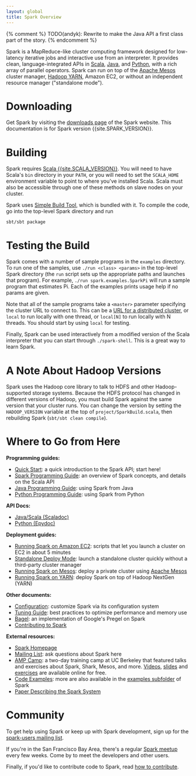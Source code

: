 ```yaml
---
layout: global
title: Spark Overview
---
```


{% comment %}
TODO(andyk): Rewrite to make the Java API a first class part of the story.
{% endcomment %}

Spark is a MapReduce-like cluster computing framework designed for low-latency iterative jobs and interactive use from an interpreter.
It provides clean, language-integrated APIs in [Scala](scala-programming-guide.html), [Java](java-programming-guide.html), and [Python](python-programming-guide.html), with a rich array of parallel operators.
Spark can run on top of the [Apache Mesos](http://incubator.apache.org/mesos/) cluster manager,
[Hadoop YARN](http://hadoop.apache.org/docs/r2.0.1-alpha/hadoop-yarn/hadoop-yarn-site/YARN.html),
Amazon EC2, or without an independent resource manager ("standalone mode").

# Downloading

Get Spark by visiting the [downloads page](http://spark-project.org/downloads.html) of the Spark website. This documentation is for Spark version {{site.SPARK_VERSION}}.

# Building

Spark requires [Scala {{site.SCALA_VERSION}}](http://www.scala-lang.org/). You will need to have Scala's `bin` directory in your `PATH`,
or you will need to set the `SCALA_HOME` environment variable to point
to where you've installed Scala. Scala must also be accessible through one
of these methods on slave nodes on your cluster.

Spark uses [Simple Build Tool](https://github.com/harrah/xsbt/wiki), which is bundled with it. To compile the code, go into the top-level Spark directory and run

    sbt/sbt package

# Testing the Build

Spark comes with a number of sample programs in the `examples` directory.
To run one of the samples, use `./run <class> <params>` in the top-level Spark directory
(the `run` script sets up the appropriate paths and launches that program).
For example, `./run spark.examples.SparkPi` will run a sample program that estimates Pi. Each of the
examples prints usage help if no params are given.

Note that all of the sample programs take a `<master>` parameter specifying the cluster URL
to connect to. This can be a [URL for a distributed cluster](scala-programming-guide.html#master-urls),
or `local` to run locally with one thread, or `local[N]` to run locally with N threads. You should start by using
`local` for testing.

Finally, Spark can be used interactively from a modified version of the Scala interpreter that you can start through
`./spark-shell`. This is a great way to learn Spark.

# A Note About Hadoop Versions

Spark uses the Hadoop core library to talk to HDFS and other Hadoop-supported
storage systems. Because the HDFS protocol has changed in different versions of
Hadoop, you must build Spark against the same version that your cluster runs.
You can change the version by setting the `HADOOP_VERSION` variable at the top
of `project/SparkBuild.scala`, then rebuilding Spark (`sbt/sbt clean compile`).

# Where to Go from Here

**Programming guides:**

* [Quick Start](quick-start.html): a quick introduction to the Spark API; start here!
* [Spark Programming Guide](scala-programming-guide.html): an overview of Spark concepts, and details on the Scala API
* [Java Programming Guide](java-programming-guide.html): using Spark from Java
* [Python Programming Guide](python-programming-guide.html): using Spark from Python

**API Docs:**

* [Java/Scala (Scaladoc)](api/core/index.html)
* [Python (Epydoc)](api/pyspark/index.html)

**Deployment guides:**

* [Running Spark on Amazon EC2](ec2-scripts.html): scripts that let you launch a cluster on EC2 in about 5 minutes
* [Standalone Deploy Mode](spark-standalone.html): launch a standalone cluster quickly without a third-party cluster manager
* [Running Spark on Mesos](running-on-mesos.html): deploy a private cluster using
    [Apache Mesos](http://incubator.apache.org/mesos)
* [Running Spark on YARN](running-on-yarn.html): deploy Spark on top of Hadoop NextGen (YARN)

**Other documents:**

* [Configuration](configuration.html): customize Spark via its configuration system
* [Tuning Guide](tuning.html): best practices to optimize performance and memory use
* [Bagel](bagel-programming-guide.html): an implementation of Google's Pregel on Spark
* [Contributing to Spark](contributing-to-spark.html)

**External resources:**

* [Spark Homepage](http://www.spark-project.org)
* [Mailing List](http://groups.google.com/group/spark-users): ask questions about Spark here
* [AMP Camp](http://ampcamp.berkeley.edu/): a two-day training camp at UC Berkeley that featured talks and exercises
  about Spark, Shark, Mesos, and more. [Videos](http://ampcamp.berkeley.edu/agenda-2012),
  [slides](http://ampcamp.berkeley.edu/agenda-2012) and [exercises](http://ampcamp.berkeley.edu/exercises-2012) are
  available online for free.
* [Code Examples](http://spark-project.org/examples.html): more are also available in the [examples subfolder](https://github.com/mesos/spark/tree/master/examples/src/main/scala/spark/examples) of Spark
* [Paper Describing the Spark System](http://www.cs.berkeley.edu/~matei/papers/2012/nsdi_spark.pdf)

# Community

To get help using Spark or keep up with Spark development, sign up for the [spark-users mailing list](http://groups.google.com/group/spark-users).

If you're in the San Francisco Bay Area, there's a regular [Spark meetup](http://www.meetup.com/spark-users/) every few weeks. Come by to meet the developers and other users.

Finally, if you'd like to contribute code to Spark, read [how to contribute](contributing-to-spark.html).
